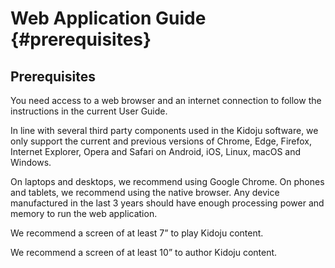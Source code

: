 # Web Application Guide {#prerequisites}

## Prerequisites

You need access to a web browser and an internet connection to follow the instructions in the current User Guide.

In line with several third party components used in the Kidoju software, we only support the current and previous versions of Chrome, Edge, Firefox, Internet Explorer, Opera and Safari on Android, iOS, Linux, macOS and Windows.

On laptops and desktops, we recommend using Google Chrome. On phones and tablets, we recommend using the native browser. Any device manufactured in the last 3 years should have enough processing power and memory to run the web application.

We recommend a screen of at least 7” to play Kidoju content.

We recommend a screen of at least 10” to author Kidoju content.

